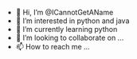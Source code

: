 - 👋 Hi, I’m @ICannotGetAName
- 👀 I’m interested in python and java
- 🌱 I’m currently learning python
- 💞️ I’m looking to collaborate on ...
- 📫 How to reach me ...

<!---
ICannotGetAName/ICannotGetAName is a ✨ special ✨ repository because its `README.md` (this file) appears on your GitHub profile.
You can click the Preview link to take a look at your changes.
--->
